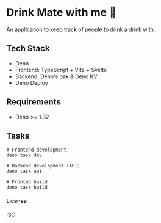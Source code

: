 # Drink Mate with me 🧉

An application to keep track of people to drink a drink with.

## Tech Stack

- Deno
- Frontend: TypeScript + Vite + Svelte
- Backend: Deno's oak & Deno KV
- Deno Deploy

## Requirements

- Deno >= 1.32

## Tasks

```commands
# Frontend development
deno task dev

# Backend development (API)
deno task api

# Fronted build
deno task build
```

#### License

ISC
